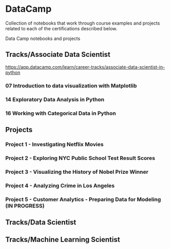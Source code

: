 # DataCamp

Collection of notebooks that work through course examples and projects related to each of the certifications described below.

Data Camp notebooks and projects

## Tracks/Associate Data Scientist

https://app.datacamp.com/learn/career-tracks/associate-data-scientist-in-python

### 07 Introduction to data visualization with Matplotlib

### 14 Exploratory Data Analysis in Python

### 16 Working with Categorical Data in Python

## Projects

### Project 1 - Investigating Netflix Movies

### Project 2 - Exploring NYC Public School Test Result Scores

### Project 3 - Visualizing the History of Nobel Prize Winner

### Project 4 - Analyzing Crime in Los Angeles

### Project 5 - Customer Analytics - Preparing Data for Modeling (IN PROGRESS)


## Tracks/Data Scientist


## Tracks/Machine Learning Scientist




